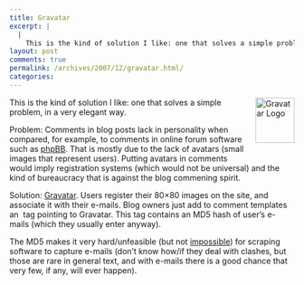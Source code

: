 ```yaml
---
title: Gravatar
excerpt: |
  |
    This is the kind of solution I like: one that solves a simple problem, in a very elegant way. Problem: Comments in blog posts lack in personality when compared, for example, to comments in online forum software such as phpBB....
layout: post
comments: true
permalink: /archives/2007/12/gravatar.html/
categories:
---
```

<span class="mt-enclosure mt-enclosure-image"><img title="Gravatar Logo" src="//chester.me/archives/img/gravatar_logo.gif" width="69" height="80" class="mt-image-right" style="float: right; margin: 0 0 20px 20px;" /></span>This is the kind of solution I like: one that solves a simple problem, in a very elegant way.

Problem: Comments in blog posts lack in personality when compared, for example, to comments in online forum software such as [phpBB][1]. That is mostly due to the lack of avatars (small images that represent users). Putting avatars in comments would imply registration systems (which would not be universal) and the kind of bureaucracy that is against the blog commening spirit.

Solution: [Gravatar][2]. Users register their 80&#215;80 images on the site, and associate it with their e-mails. Blog owners just add to comment templates an <img> tag pointing to Gravatar. This tag contains an MD5 hash of user&#8217;s e-mails (which they usually enter anyway).

The MD5 makes it very hard/unfeasible (but not [impossible][3]) for scraping software to capture e-mails (don&#8217;t know how/if they deal with clashes, but those are rare in general text, and with e-mails there is a good chance that very few, if any, will ever happen).

 [1]: http://www.phpbb.com/
 [2]: http://site.gravatar.com/
 [3]: http://md5.rednoize.com/
